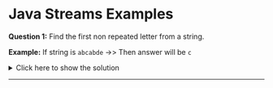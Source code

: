 # Java Streams Examples

**Question 1:** Find the first non repeated letter from a string.

**Example:** If string is `abcabde` ->> Then answer will be `c`

<details>
  <summary>Click here to show the solution</summary>
    Stream.of(str.split("")).filter(ch -> str.indexOf(ch, str.indexOf(ch) + 1) == -1).findFirst()
</details>

----------------------------------------------------------------------------------------------------------------------------------------------------------------------------------------------------------------------------------------